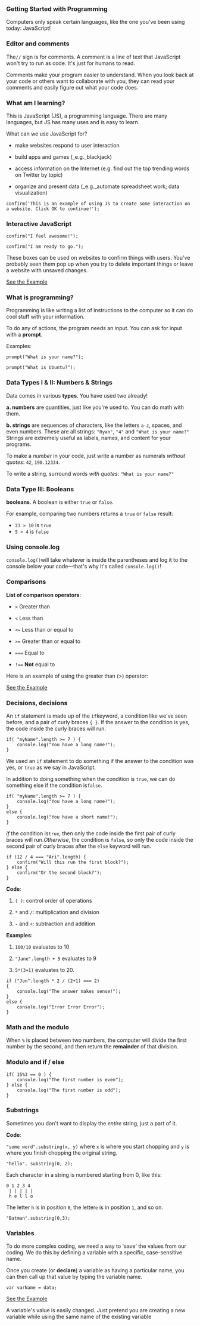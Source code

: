 ### Getting Started with Programming

Computers only speak certain languages, like the one you've been using today: JavaScript!

### Editor and comments

The`//` sign is for comments. A comment is a line of text that JavaScript won't try to run as code. It's just for humans to read.

Comments make your program easier to understand. When you look back at your code or others want to collaborate with you, they can read your comments and easily figure out what your code does.

### What am I learning?

This is JavaScript \(JS\), a programming language. There are many languages, but JS has many uses and is easy to learn.

What can we use JavaScript for?

* make websites respond to user interaction

* build apps and games \(\_e.g.\_blackjack\)

* access information on the Internet \(e.g. find out the top trending words on Twitter by topic\)

* organize and present data \(\_e.g.\_automate spreadsheet work; data visualization\)


`confirm('This is an example of using JS to create some interaction on a website. Click OK to continue!');`

### Interactive JavaScript

`confirm("I feel awesome!");`

`confirm("I am ready to go.");`

These boxes can be used on websites to confirm things with users. You've probably seen them pop up when you try to delete important things or leave a website with unsaved changes.

[See the Example](https://denishromenko.gitbooks.io/codeacademy_doc/content/js/get_started/ex1.html)

### **What is programming?**

Programming is like writing a list of instructions to the computer so it can do cool stuff with your information.

To do any of actions, the program needs an input. You can ask for input with a **prompt**.

Examples:

```
prompt("What is your name?");
```

```
prompt("What is Ubuntu?");
```

### **Data Types I & II: Numbers & Strings**

Data comes in various **types**. You have used two already!

**a. numbers** are quantities, just like you're used to. You can do math with them.

**b. strings** are sequences of characters, like the letters `a-z`, spaces, and even numbers. These are all strings: `"Ryan"`, `"4"` and `"What is your name?"` Strings are extremely useful as labels, names, and content for your programs.

To make a _number_ in your code, just write a number as numerals _without quotes_: `42`, `190.12334`.

To write a string, surround words _with quotes_: `"What is your name?"`

### **Data Type III: Booleans**

**booleans**. A boolean is either `true` or `false`.

For example, comparing two numbers returns a `true` or `false` result:

* `23 > 10` is `true`
* `5 < 4` is `false`

### **Using console.log**

`console.log()`will take whatever is inside the parentheses and log it to the console below your code—that's why it's called `console.log()`!

### **Comparisons**

**List of comparison operators**:

* `>` Greater than

* `<` Less than

* `<=` Less than or equal to

* `>=` Greater than or equal to

* `===` Equal to

* `!==` **Not** equal to


Here is an example of using the greater than \(&gt;\) operator:

[See the Example](https://denishromenko.gitbooks.io/codeacademy_doc/content/js/get_started/ex2.html)

### **Decisions, decisions**

An `if` statement is made up of the `if`keyword, a condition like we've seen before, and a pair of curly braces `{ }`. If the answer to the condition is yes, the code inside the curly braces will run.

```
if( "myName".length >= 7 ) {
    console.log("You have a long name!");
}
```

We used an `if` statement to do something if the answer to the condition was yes, or `true` as we say in JavaScript.

In addition to doing something when the condition is `true`, we can do something else if the condition is`false`.

```
if( "myName".length >= 7 ) {
    console.log("You have a long name!");
}
else {
    console.log("You have a short name!");  
}
```

_if_ the condition is`true`, then only the code inside the first pair of curly braces will run._Otherwise_, the condition is `false`, so only the code inside the second pair of curly braces after the `else` keyword will run.

```
if (12 / 4 === "Ari".length) {
    confirm("Will this run the first block?");
} else {
    confirm("Or the second block?");
}
```

**Code**:

1. `( )`: control order of operations

2. `*` and `/`: multiplication and division

3. `-` and `+`: subtraction and addition


**Examples**:

1. `100/10` evaluates to 10

2. `"Jane".length + 5` evaluates to 9

3. `5*(3+1)` evaluates to 20.


```
if ("Jon".length * 2 / (2+1) === 2)
{
    console.log("The answer makes sense!");
} 
else {
    console.log("Error Error Error");
}
```

### **Math and the modulo**

When `%` is placed between two numbers, the computer will divide the first number by the second, and then return the **remainder** of that division.

### **Modulo and if \/ else**

```
if( 15%3 == 0 ) {
    console.log("The first number is even");
} else {
    console.log("The first number is odd");
}
```

### **Substrings**

Sometimes you don't want to display the _entire_ string, just a part of it.

**Code**:

`"some word".substring(x, y)` where `x` is where you start chopping and `y` is where you finish chopping the original string.

```
"hello". substring(0, 2);

```

Each character in a string is numbered starting from 0, like this:

```
0 1 2 3 4
 | | | | | 
 h e l l o
```

The letter `h` is in position `0`, the letter`e` is in position `1`, and so on.

```
"Batman".substring(0,3);
```

### **Variables**

To do more complex coding, we need a way to 'save' the values from our coding. We do this by defining a variable with a specific, case-sensitive name.

Once you create \(or **declare**\) a variable as having a particular name, you can then call up that value by typing the variable name.

```
var varName = data;
```

[See the Example](https://denishromenko.gitbooks.io/codeacademy_doc/content/js/get_started/ex3.html)

A variable's value is easily changed. Just pretend you are creating a new variable while using the same name of the existing variable

